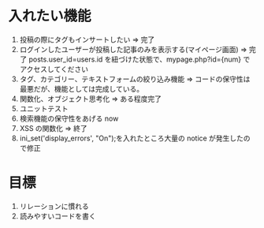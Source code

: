 # 入れたい機能

1. 投稿の際にタグもインサートしたい => 完了
2. ログインしたユーザーが投稿した記事のみを表示する(マイページ画面) => 完了 posts.user_id=users.id を紐づけた状態で、mypage.php?id={num} でアクセスしてください
3. タグ、カテゴリー、テキストフォームの絞り込み機能 => コードの保守性は最悪だが、機能としては完成している。
4. 関数化、オブジェクト思考化 => ある程度完了
5. ユニットテスト
6. 検索機能の保守性をあげる now
7. XSS の関数化 => 終了
8. ini_set('display_errors', "On");を入れたところ大量の notice が発生したので修正

# 目標

1. リレーションに慣れる
2. 読みやすいコードを書く
